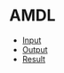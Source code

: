 # AMDL

* [Input](https://github.com/AMDL/AMDL/wiki)
* [Output](https://github.com/AMDL/amdl2maml/tree/master/amdl2maml/Maml.Documentation/Content)
* [Result](https://amdl.github.io)
